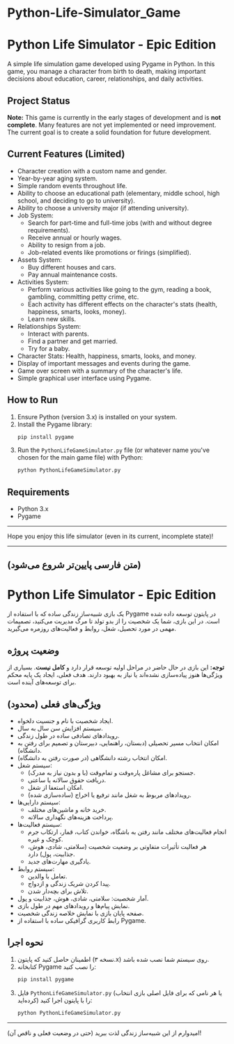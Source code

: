# Python-Life-Simulator_Game
# Python Life Simulator - Epic Edition

A simple life simulation game developed using Pygame in Python. In this game, you manage a character from birth to death, making important decisions about education, career, relationships, and daily activities.

## Project Status

**Note:** This game is currently in the early stages of development and is **not complete**. Many features are not yet implemented or need improvement. The current goal is to create a solid foundation for future development.

## Current Features (Limited)

- Character creation with a custom name and gender.
- Year-by-year aging system.
- Simple random events throughout life.
- Ability to choose an educational path (elementary, middle school, high school, and deciding to go to university).
- Ability to choose a university major (if attending university).
- Job System:
  - Search for part-time and full-time jobs (with and without degree requirements).
  - Receive annual or hourly wages.
  - Ability to resign from a job.
  - Job-related events like promotions or firings (simplified).
- Assets System:
  - Buy different houses and cars.
  - Pay annual maintenance costs.
- Activities System:
  - Perform various activities like going to the gym, reading a book, gambling, committing petty crime, etc.
  - Each activity has different effects on the character's stats (health, happiness, smarts, looks, money).
  - Learn new skills.
- Relationships System:
  - Interact with parents.
  - Find a partner and get married.
  - Try for a baby.
- Character Stats: Health, happiness, smarts, looks, and money.
- Display of important messages and events during the game.
- Game over screen with a summary of the character's life.
- Simple graphical user interface using Pygame.

## How to Run

1.  Ensure Python (version 3.x) is installed on your system.
2.  Install the Pygame library:
    ```bash
    pip install pygame
    ```
3.  Run the `PythonLifeGameSimulator.py` file (or whatever name you've chosen for the main game file) with Python:
    ```bash
    python PythonLifeGameSimulator.py
    ```
## Requirements

- Python 3.x
- Pygame

---

Hope you enjoy this life simulator (even in its current, incomplete state)!

---

## (متن فارسی پایین‌تر شروع می‌شود)

# Python Life Simulator - Epic Edition

یک بازی شبیه‌ساز زندگی ساده که با استفاده از Pygame در پایتون توسعه داده شده است. در این بازی، شما یک شخصیت را از بدو تولد تا مرگ مدیریت می‌کنید، تصمیمات مهمی در مورد تحصیل، شغل، روابط و فعالیت‌های روزمره می‌گیرید.

## وضعیت پروژه

**توجه:** این بازی در حال حاضر در مراحل اولیه توسعه قرار دارد و **کامل نیست**. بسیاری از ویژگی‌ها هنوز پیاده‌سازی نشده‌اند یا نیاز به بهبود دارند. هدف فعلی، ایجاد یک پایه محکم برای توسعه‌های آینده است.

## ویژگی‌های فعلی (محدود)

- ایجاد شخصیت با نام و جنسیت دلخواه.
- سیستم افزایش سن سال به سال.
- رویدادهای تصادفی ساده در طول زندگی.
- امکان انتخاب مسیر تحصیلی (دبستان، راهنمایی، دبیرستان و تصمیم برای رفتن به دانشگاه).
- امکان انتخاب رشته دانشگاهی (در صورت رفتن به دانشگاه).
- سیستم شغل:
  - جستجو برای مشاغل پاره‌وقت و تمام‌وقت (با و بدون نیاز به مدرک).
  - دریافت حقوق سالانه یا ساعتی.
  - امکان استعفا از شغل.
  - رویدادهای مربوط به شغل مانند ترفیع یا اخراج (ساده‌سازی شده).
- سیستم دارایی‌ها:
  - خرید خانه و ماشین‌های مختلف.
  - پرداخت هزینه‌های نگهداری سالانه.
- سیستم فعالیت‌ها:
  - انجام فعالیت‌های مختلف مانند رفتن به باشگاه، خواندن کتاب، قمار، ارتکاب جرم کوچک و غیره.
  - هر فعالیت تأثیرات متفاوتی بر وضعیت شخصیت (سلامتی، شادی، هوش، جذابیت، پول) دارد.
  - یادگیری مهارت‌های جدید.
- سیستم روابط:
  - تعامل با والدین.
  - پیدا کردن شریک زندگی و ازدواج.
  - تلاش برای بچه‌دار شدن.
- آمار شخصیت: سلامتی، شادی، هوش، جذابیت و پول.
- نمایش پیام‌ها و رویدادهای مهم در طول بازی.
- صفحه پایان بازی با نمایش خلاصه زندگی شخصیت.
- رابط کاربری گرافیکی ساده با استفاده از Pygame.

## نحوه اجرا

1.  اطمینان حاصل کنید که پایتون (نسخه ۳.x) روی سیستم شما نصب شده باشد.
2.  کتابخانه Pygame را نصب کنید:
    ```bash
    pip install pygame
    ```
3.  فایل `PythonLifeGameSimulator.py` (یا هر نامی که برای فایل اصلی بازی انتخاب کرده‌اید) را با پایتون اجرا کنید:
    ```bash
    python PythonLifeGameSimulator.py
    ```
---

امیدوارم از این شبیه‌ساز زندگی لذت ببرید (حتی در وضعیت فعلی و ناقص آن)!
